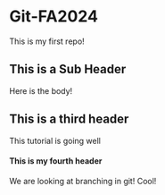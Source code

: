 # Git-FA2024

This is my first repo!

## This is a Sub Header
Here is the body!

## This is a third header
This tutorial is going well

#### This is my fourth header
We are looking at branching in git! Cool!